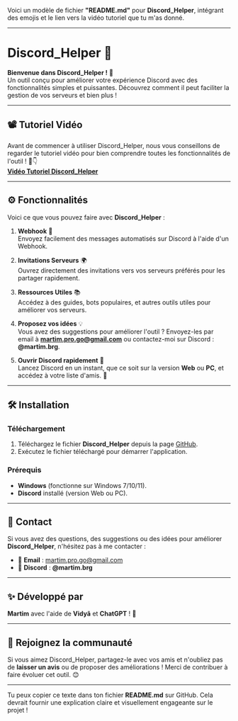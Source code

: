 Voici un modèle de fichier **"README.md"** pour **Discord_Helper**, intégrant des emojis et le lien vers la vidéo tutoriel que tu m'as donné.

---

# Discord_Helper 🚀

**Bienvenue dans Discord_Helper !** 🎉  
Un outil conçu pour améliorer votre expérience Discord avec des fonctionnalités simples et puissantes. Découvrez comment il peut faciliter la gestion de vos serveurs et bien plus !

---

## 📽 Tutoriel Vidéo
Avant de commencer à utiliser Discord_Helper, nous vous conseillons de regarder le tutoriel vidéo pour bien comprendre toutes les fonctionnalités de l'outil ! 🎥👇  
[**Vidéo Tutoriel Discord_Helper**](https://youtu.be/dhw7r4137P4)

---

## ⚙️ Fonctionnalités
Voici ce que vous pouvez faire avec **Discord_Helper** :

1. **Webhook** 🔗  
   Envoyez facilement des messages automatisés sur Discord à l'aide d'un Webhook.

2. **Invitations Serveurs** 🌍  
   Ouvrez directement des invitations vers vos serveurs préférés pour les partager rapidement.

3. **Ressources Utiles** 📚  
   Accédez à des guides, bots populaires, et autres outils utiles pour améliorer vos serveurs.

4. **Proposez vos idées** 💡  
   Vous avez des suggestions pour améliorer l'outil ? Envoyez-les par email à **[martim.pro.go@gmail.com](mailto:martim.pro.go@gmail.com)** ou contactez-moi sur Discord : **@martim.brg**.

5. **Ouvrir Discord rapidement** 💬  
   Lancez Discord en un instant, que ce soit sur la version **Web** ou **PC**, et accédez à votre liste d'amis. 👥

---

## 🛠️ Installation

### Téléchargement
1. Téléchargez le fichier **Discord_Helper** depuis la page [GitHub](https://github.com/martimbrrg/Discord_Helper).
2. Exécutez le fichier téléchargé pour démarrer l'application.

### Prérequis
- **Windows** (fonctionne sur Windows 7/10/11).
- **Discord** installé (version Web ou PC).

---

## 💬 Contact
Si vous avez des questions, des suggestions ou des idées pour améliorer **Discord_Helper**, n'hésitez pas à me contacter :

- 📧 **Email** : [martim.pro.go@gmail.com](mailto:martim.pro.go@gmail.com)
- 💬 **Discord** : **@martim.brg**

---

## ✨ Développé par
**Martim** avec l'aide de **Vidyã** et **ChatGPT** ! 🚀

---

## 🚀 Rejoignez la communauté
Si vous aimez Discord_Helper, partagez-le avec vos amis et n'oubliez pas de **laisser un avis** ou de proposer des améliorations ! Merci de contribuer à faire évoluer cet outil. 😊

---

Tu peux copier ce texte dans ton fichier **README.md** sur GitHub. Cela devrait fournir une explication claire et visuellement engageante sur le projet !
